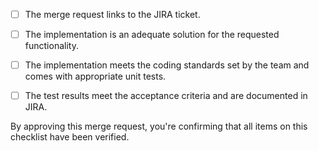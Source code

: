 - [ ] The merge request links to the JIRA ticket.
- [ ] The implementation is an adequate solution for the requested functionality.
- [ ] The implementation meets the coding standards set by the team and comes with appropriate unit tests.
- [ ] The test results meet the acceptance criteria and are documented in JIRA.


By approving this merge request, you're confirming that all items on this checklist have been verified.

